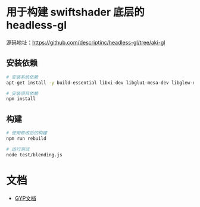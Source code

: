 # 用于构建 swiftshader 底层的 headless-gl

源码地址：https://github.com/descriptinc/headless-gl/tree/aki-gl

## 安装依赖

```sh
# 安装系统依赖
apt-get install -y build-essential libxi-dev libglu1-mesa-dev libglew-dev pkg-config

# 安装项目依赖
npm install
```

## 构建

```sh
# 使用修改后的构建
npm run rebuild

# 运行测试
node test/blending.js
```

# 文档

- [GYP文档](https://chromium.googlesource.com/external/gyp/+/md-pages/docs/UserDocumentation.md)
